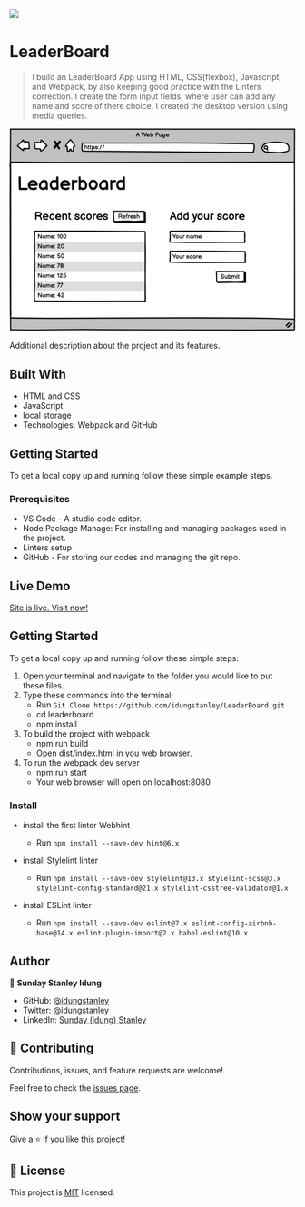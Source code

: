 ![](https://img.shields.io/badge/Microverse-blueviolet)
# LeaderBoard

> I build an LeaderBoard App using HTML, CSS(flexbox), Javascript, and Webpack, by also keeping good practice with the Linters correction.
> I create the form input fields, where user can add any name and score of there choice.
> I created the desktop version using media queries.

![screenshot](./images/screenshot.png)

Additional description about the project and its features.

## Built With

- HTML and CSS
- JavaScript
- local storage
- Technologies: Webpack and GitHub

## Getting Started
To get a local copy up and running follow these simple example steps.

### Prerequisites
* VS Code - A studio code editor.
* Node Package Manage: For installing and managing packages used in the project.
* Linters setup
* GitHub - For storing our codes and managing the git repo.

## Live Demo

[Site is live. Visit now!](https://idungstanley.github.io/LeaderBoard/dist/) 

## Getting Started
To get a local copy up and running follow these simple steps:

1. Open your terminal and navigate to the folder you would like to put these files.
2. Type these commands into the terminal:
   * Run ```Git Clone https://github.com/idungstanley/LeaderBoard.git```
   * cd leaderboard
   * npm install
3. To build the project with webpack
   * npm run build
   * Open dist/index.html in you web browser.
4. To run the webpack dev server
   * npm run start
   * Your web browser will open on localhost:8080

### Install

* install the first linter Webhint
  * Run ```npm install --save-dev hint@6.x```

* install Stylelint linter
  * Run ```npm install --save-dev stylelint@13.x stylelint-scss@3.x stylelint-config-standard@21.x stylelint-csstree-validator@1.x```

* install ESLint linter
  * Run ```npm install --save-dev eslint@7.x eslint-config-airbnb-base@14.x eslint-plugin-import@2.x babel-eslint@10.x```

## Author
👤 **Sunday Stanley Idung**
- GitHub: [@idungstanley](https://github.com/idungstanley)
- Twitter: [@idungstanley](https://twitter.com/IdungStanley)
- LinkedIn: [Sunday (idung) Stanley](https://linkedin.com/in/sundaystanley56)

## 🤝 Contributing

Contributions, issues, and feature requests are welcome!

Feel free to check the [issues page](../../issues/).

## Show your support

Give a ⭐️ if you like this project!

## 📝 License

This project is [MIT](./LICENSE) licensed.
